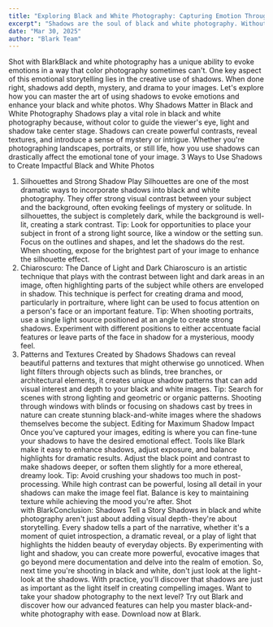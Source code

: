 ```yaml
---
title: "Exploring Black and White Photography: Capturing Emotion Through Shadows"
excerpt": "Shadows are the soul of black and white photography. Without the distraction of color, shadows take on the role of storyteller—evoking emotion, shaping depth, and revealing hidden details."
date: "Mar 30, 2025"
author: "Blark Team"
---
```


Shot with BlarkBlack and white photography has a unique ability to evoke emotions in a way that color photography sometimes can't. One key aspect of this emotional storytelling lies in the creative use of shadows. When done right, shadows add depth, mystery, and drama to your images. Let's explore how you can master the art of using shadows to evoke emotions and enhance your black and white photos.
Why Shadows Matter in Black and White Photography
Shadows play a vital role in black and white photography because, without color to guide the viewer's eye, light and shadow take center stage. Shadows can create powerful contrasts, reveal textures, and introduce a sense of mystery or intrigue. Whether you're photographing landscapes, portraits, or still life, how you use shadows can drastically affect the emotional tone of your image.
3 Ways to Use Shadows to Create Impactful Black and White Photos
1. Silhouettes and Strong Shadow Play
Silhouettes are one of the most dramatic ways to incorporate shadows into black and white photography. They offer strong visual contrast between your subject and the background, often evoking feelings of mystery or solitude. In silhouettes, the subject is completely dark, while the background is well-lit, creating a stark contrast.
Tip: Look for opportunities to place your subject in front of a strong light source, like a window or the setting sun. Focus on the outlines and shapes, and let the shadows do the rest. When shooting, expose for the brightest part of your image to enhance the silhouette effect.
2. Chiaroscuro: The Dance of Light and Dark
Chiaroscuro is an artistic technique that plays with the contrast between light and dark areas in an image, often highlighting parts of the subject while others are enveloped in shadow. This technique is perfect for creating drama and mood, particularly in portraiture, where light can be used to focus attention on a person's face or an important feature.
Tip: When shooting portraits, use a single light source positioned at an angle to create strong shadows. Experiment with different positions to either accentuate facial features or leave parts of the face in shadow for a mysterious, moody feel.
3. Patterns and Textures Created by Shadows
Shadows can reveal beautiful patterns and textures that might otherwise go unnoticed. When light filters through objects such as blinds, tree branches, or architectural elements, it creates unique shadow patterns that can add visual interest and depth to your black and white images.
Tip: Search for scenes with strong lighting and geometric or organic patterns. Shooting through windows with blinds or focusing on shadows cast by trees in nature can create stunning black-and-white images where the shadows themselves become the subject.
Editing for Maximum Shadow Impact
Once you've captured your images, editing is where you can fine-tune your shadows to have the desired emotional effect. Tools like Blark make it easy to enhance shadows, adjust exposure, and balance highlights for dramatic results. Adjust the black point and contrast to make shadows deeper, or soften them slightly for a more ethereal, dreamy look.
Tip: Avoid crushing your shadows too much in post-processing. While high contrast can be powerful, losing all detail in your shadows can make the image feel flat. Balance is key to maintaining texture while achieving the mood you're after.
Shot with BlarkConclusion: Shadows Tell a Story
Shadows in black and white photography aren't just about adding visual depth - they're about storytelling. Every shadow tells a part of the narrative, whether it's a moment of quiet introspection, a dramatic reveal, or a play of light that highlights the hidden beauty of everyday objects. By experimenting with light and shadow, you can create more powerful, evocative images that go beyond mere documentation and delve into the realm of emotion.
So, next time you're shooting in black and white, don't just look at the light - look at the shadows. With practice, you'll discover that shadows are just as important as the light itself in creating compelling images.
Want to take your shadow photography to the next level? Try out Blark and discover how our advanced features can help you master black-and-white photography with ease. Download now at Blark.